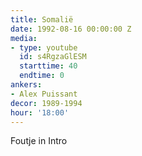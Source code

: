 ```yaml
---
title: Somalië
date: 1992-08-16 00:00:00 Z
media:
- type: youtube
  id: s4RgzaGlESM
  starttime: 40
  endtime: 0
ankers:
- Alex Puissant
decor: 1989-1994
hour: '18:00'
---
```


Foutje in Intro
